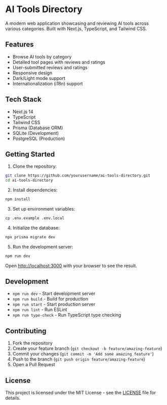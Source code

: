 # AI Tools Directory

A modern web application showcasing and reviewing AI tools across various categories. Built with Next.js, TypeScript, and Tailwind CSS.

## Features

- Browse AI tools by category
- Detailed tool pages with reviews and ratings
- User-submitted reviews and ratings
- Responsive design
- Dark/Light mode support
- Internationalization (i18n) support

## Tech Stack

- Next.js 14
- TypeScript
- Tailwind CSS
- Prisma (Database ORM)
- SQLite (Development)
- PostgreSQL (Production)

## Getting Started

1. Clone the repository:
```bash
git clone https://github.com/yourusername/ai-tools-directory.git
cd ai-tools-directory
```

2. Install dependencies:
```bash
npm install
```

3. Set up environment variables:
```bash
cp .env.example .env.local
```

4. Initialize the database:
```bash
npx prisma migrate dev
```

5. Run the development server:
```bash
npm run dev
```

Open [http://localhost:3000](http://localhost:3000) with your browser to see the result.

## Development

- `npm run dev` - Start development server
- `npm run build` - Build for production
- `npm run start` - Start production server
- `npm run lint` - Run ESLint
- `npm run type-check` - Run TypeScript type checking

## Contributing

1. Fork the repository
2. Create your feature branch (`git checkout -b feature/amazing-feature`)
3. Commit your changes (`git commit -m 'Add some amazing feature'`)
4. Push to the branch (`git push origin feature/amazing-feature`)
5. Open a Pull Request

## License

This project is licensed under the MIT License - see the [LICENSE](LICENSE) file for details.
